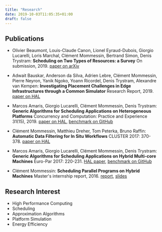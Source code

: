 ```yaml
---
title: "Research"
date: 2019-10-03T11:05:35+01:00
draft: false
---
```


## Publications

- Olivier Beaumont, Louis-Claude Canon, Lionel Eyraud-Dubois, Giorgio Lucarelli, Loris Marchal, Clément Mommessin, Bertrand Simon, Denis Trystram:
  **Scheduling on Two Types of Resources: a Survey**
  On submission, 2019.
  [paper on arXiv](https://arxiv.org/abs/1909.11365)

- Adwait Bauskar, Anderson da Silva, Adrien Lebre, Clément Mommessin, Pierre Neyron, Yanik Ngoko, Yoann Ricordel, Denis Trystram, Alexandre van Kempen:
  **Investigating Placement Challenges in Edge Infrastructures through a Common Simulator**
  Research Report, 2019.
  [paper on HAL](https://hal.inria.fr/hal-02153203)

- Marcos Amaris, Giorgio Lucarelli, Clément Mommessin, Denis Trystram:
  **Generic Algorithms for Scheduling Applications on Heterogeneous Platforms**
  Concurrency and Computation: Practice and Experience 31(15), 2019.
  [paper on HAL](https://hal.inria.fr/hal-01896868),
  [benchmark on GitHub](https://github.com/marcosamaris/heterogeneous-SWF)

- Clément Mommessin, Matthieu Dreher, Tom Peterka, Bruno Raffin:
  **Automatic Data Filtering for In Situ Workflows**
  CLUSTER 2017: 370-378.
  [paper on HAL](https://hal.inria.fr/hal-01581032)

- Marcos Amaris, Giorgio Lucarelli, Clément Mommessin, Denis Trystram:
  **Generic Algorithms for Scheduling Applications on Hybrid Multi-core Machines**
  Euro-Par 2017: 220-231.
  [HAL paper](https://hal.inria.fr/hal-01420798),
  [benchmark on GitHub](https://github.com/marcosamaris/heterogeneous-SWF)

- Clément Mommessin:
  **Scheduling Parallel Programs on Hybrid Machines**
  Master's internship report, 2016.
  [report](/files/M2/report_M2_mommessin.pdf),
  [slides](/files/M2/slides_M2_mommessin.pdf)


## Research Interest
- High Performance Computing
- Scheduling
- Approximation Algorithms
- Platform Simulation
- Energy Efficiency
